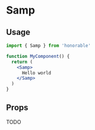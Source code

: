 # Samp

## Usage

```jsx
import { Samp } from 'honorable'

function MyComponent() {
  return (
    <Samp>
      Hello world
    </Samp>
  )
}
```

## Props

TODO
